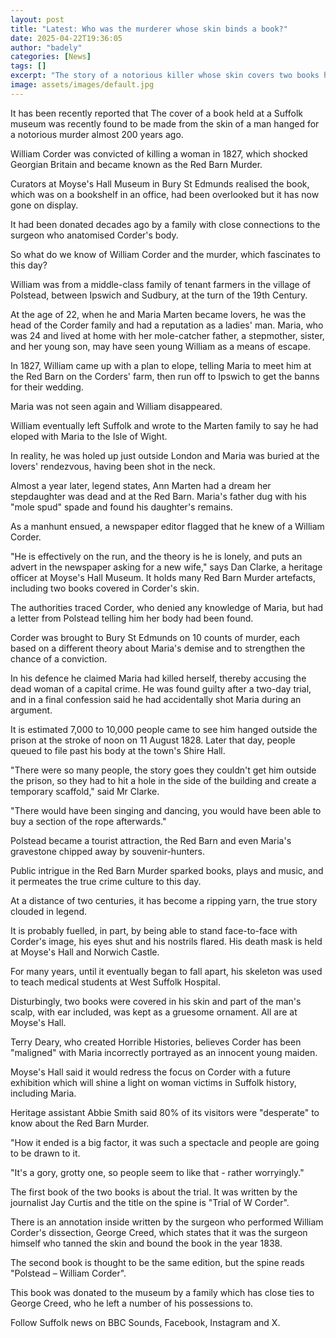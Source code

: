 ```yaml
---
layout: post
title: "Latest: Who was the murderer whose skin binds a book?"
date: 2025-04-22T19:36:05
author: "badely"
categories: [News]
tags: []
excerpt: "The story of a notorious killer whose skin covers two books held at a Suffolk museum."
image: assets/images/default.jpg
---
```


It has been recently reported that The cover of a book held at a Suffolk museum was recently found to be made from the skin of a man hanged for a notorious murder almost 200 years ago.

William Corder was convicted of killing a woman in 1827, which shocked Georgian Britain and became known as the Red Barn Murder.

Curators at Moyse's Hall Museum in Bury St Edmunds realised the book, which was on a bookshelf in an office, had been overlooked but it has now gone on display.

It had been donated decades ago by a family with close connections to the surgeon who anatomised Corder's body.

So what do we know of William Corder and the murder, which fascinates to this day?

William was from a middle-class family of tenant farmers in the village of Polstead, between Ipswich and Sudbury, at the turn of the 19th Century. 

At the age of 22, when he and Maria Marten became lovers, he was the head of the Corder family and had a reputation as a ladies' man. Maria, who was 24 and lived at home with her mole-catcher father, a stepmother, sister, and her young son, may have seen young William as a means of escape.

In 1827, William came up with a plan to elope, telling Maria to meet him at the Red Barn on the Corders' farm, then run off to Ipswich to get the banns for their wedding. 

Maria was not seen again and William disappeared.

William eventually left Suffolk and wrote to the Marten family to say he had eloped with Maria to the Isle of Wight.

In reality, he was holed up just outside London and Maria was buried at the lovers' rendezvous, having been shot in the neck.

Almost a year later, legend states, Ann Marten had a dream her stepdaughter was dead and at the Red Barn. Maria's father dug with his "mole spud" spade and found his daughter's remains.

As a manhunt ensued, a newspaper editor flagged that he knew of a William Corder.

"He is effectively on the run, and the theory is he is lonely, and puts an advert in the newspaper asking for a new wife," says Dan Clarke, a heritage officer at Moyse's Hall Museum. It holds many Red Barn Murder artefacts, including two books covered in Corder's skin.

The authorities traced Corder, who denied any knowledge of Maria, but had a letter from Polstead telling him her body had been found.

Corder was brought to Bury St Edmunds on 10 counts of murder, each based on a different theory about Maria's demise and to strengthen the chance of a conviction.

In his defence he claimed Maria had killed herself, thereby accusing the dead woman of a capital crime. He was found guilty after a two-day trial, and in a final confession said he had accidentally shot Maria during an argument.

It is estimated 7,000 to 10,000 people came to see him hanged outside the prison at the stroke of noon on 11 August 1828. Later that day, people queued to file past his body at the town's Shire Hall. 

"There were so many people, the story goes they couldn't get him outside the prison, so they had to hit a hole in the side of the building and create a temporary scaffold," said Mr Clarke.

"There would have been singing and dancing, you would have been able  to buy a section of the rope afterwards."

Polstead became a tourist attraction, the Red Barn and even Maria's gravestone chipped away by souvenir-hunters.

Public intrigue in the Red Barn Murder sparked books, plays and music, and it permeates the true crime culture to this day.

At a distance of two centuries, it has become a ripping yarn, the true story clouded in legend.

It is probably fuelled, in part, by being able to stand face-to-face with Corder's image, his eyes shut and his nostrils flared. His death mask is held at Moyse's Hall and Norwich Castle.

For many years, until it eventually began to fall apart, his skeleton was used to teach medical students at West Suffolk Hospital.

Disturbingly, two books were covered in his skin and part of the man's scalp, with ear included, was kept as a gruesome ornament. All are at Moyse's Hall.

Terry Deary, who created Horrible Histories, believes Corder has been "maligned" with Maria incorrectly portrayed as an innocent young maiden.

Moyse's Hall said it would redress the focus on Corder with a future exhibition which will shine a light on woman victims in Suffolk history, including Maria. 

Heritage assistant Abbie Smith said 80% of its visitors were "desperate" to know about the Red Barn Murder.

"How it ended is a big factor, it was such a spectacle and people are going to be drawn to it.

"It's a gory, grotty one, so people seem to like that - rather worryingly."

The first book of the two books is about the trial. It was written by the journalist Jay Curtis and the title on the spine is "Trial of W Corder". 

There is an annotation inside written by the surgeon who performed William Corder's dissection, George Creed, which states that it was the surgeon himself who tanned the skin and bound the book in the year 1838.

The second book is thought to be the same edition, but the spine reads "Polstead – William Corder". 

This book was donated to the museum by a family which has close ties to George Creed, who he left a number of his possessions to.

Follow Suffolk news on BBC Sounds, Facebook, Instagram and X.

